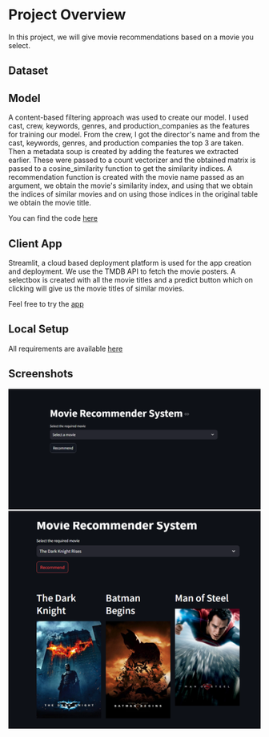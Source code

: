 # Project Overview
In this project, we will give movie recommendations based on a movie you select.

## Dataset

## Model
A content-based filtering approach was used to create our model. I used cast, crew, keywords, genres, and production_companies as the features for training our model. From the crew, I got the director's name and from the cast, keywords, 
genres, and production companies the top 3 are taken. Then a metadata soup is created by adding the features we extracted earlier. These were passed to a count vectorizer and the obtained matrix is passed to a cosine_similarity function 
to get the similarity indices. A recommendation function is created with the movie name passed as an argument, we obtain the movie's similarity index, and using that we obtain the indices of similar movies and on using those indices in the original table
we obtain the movie title.

You can find the code [here](https://github.com/dachuvg/Movie-Recommendation-System/blob/main/Movie-Recommendation-System.ipynb)

## Client App
Streamlit, a cloud based deployment platform is used for the app creation and deployment. We use the TMDB API to fetch the movie posters. A selectbox is created with all the movie titles and a predict button which on clicking will 
give us the movie titles of similar movies.

Feel free to try the [app](https://movierecommender-bydarshanvg.streamlit.app/)

## Local Setup
All requirements are available [here](https://github.com/dachuvg/Movie-Recommendation-System/blob/main/requirements.txt)

## Screenshots
![pic1](https://github.com/dachuvg/Movie-Recommendation-System/blob/main/screenshots/pic2.png)
![pic2](https://github.com/dachuvg/Movie-Recommendation-System/blob/main/screenshots/pic1.png)
